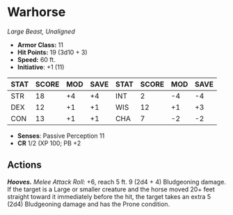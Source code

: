 # Warhorse

*Large Beast, Unaligned*

- **Armor Class:** 11
- **Hit Points:** 19 (3d10 + 3)
- **Speed:** 60 ft.
- **Initiative**: +1 (11)

|STAT|SCORE|MOD|SAVE|STAT|SCORE|MOD|SAVE|
| --- | --- | --- | ---- |---| --- | --- | ---- |
| STR | 18 | +4 | +4 | INT | 2 | -4 | -4 |
| DEX | 12 | +1 | +1 | WIS | 12 | +1 | +3 |
| CON | 13 | +1 | +1 | CHA | 7 | -2 | -2 |

- **Senses**: Passive Perception 11
- **CR** 1/2 (XP 100; PB +2

## Actions

***Hooves.*** *Melee Attack Roll:* +6, reach 5 ft. 9 (2d4 + 4) Bludgeoning damage. If the target is a Large or smaller creature and the horse moved 20+ feet straight toward it immediately before the hit, the target takes an extra 5 (2d4) Bludgeoning damage and has the Prone condition.

